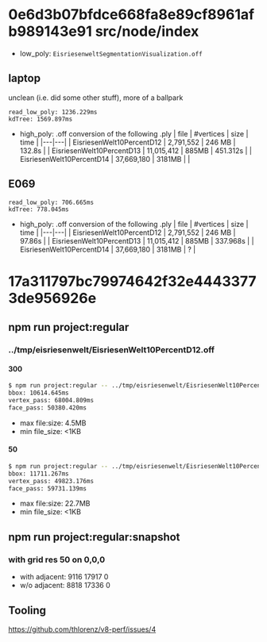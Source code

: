 # 0e6d3b07bfdce668fa8e89cf8961afb989143e91 src/node/index
- low_poly: `EisriesenweltSegmentationVisualization.off`

## laptop
unclean (i.e. did some other stuff), more of a ballpark
```
read_low_poly: 1236.229ms
kdTree: 1569.897ms
```
- high_poly: .off conversion of the following .ply
  | file | #vertices | size | time |
  |---|---|
  | EisriesenWelt10PercentD12 | 2,791,552 | 246 MB | 132.8s |
  | EisriesenWelt10PercentD13 | 11,015,412 | 885MB | 451.312s |
  | EisriesenWelt10PercentD14 | 37,669,180 | 3181MB | |  

## E069
```
read_low_poly: 706.665ms
kdTree: 778.045ms
```
- high_poly: .off conversion of the following .ply
  | file | #vertices | size | time |
  |---|---|
  | EisriesenWelt10PercentD12 | 2,791,552 | 246 MB | 97.86s |
  | EisriesenWelt10PercentD13 | 11,015,412 | 885MB | 337.968s |
  | EisriesenWelt10PercentD14 | 37,669,180 | 3181MB | ? |  

# 17a311797bc79974642f32e44433773de956926e 
## npm run project:regular 
### ../tmp/eisriesenwelt/EisriesenWelt10PercentD12.off
#### 300
```bash
$ npm run project:regular -- ../tmp/eisriesenwelt/EisriesenWelt10PercentD12.off 300
bbox: 10614.645ms
vertex_pass: 68004.809ms
face_pass: 50380.420ms
```
- max file:size: 4.5MB
- min file_size: <1KB
#### 50
```bash
$ npm run project:regular -- ../tmp/eisriesenwelt/EisriesenWelt10PercentD12.off 50
bbox: 11711.267ms
vertex_pass: 49823.176ms
face_pass: 59731.139ms
```
- max file:size: 22.7MB
- min file_size: <1KB

## npm run project:regular:snapshot
### with grid res 50 on 0,0,0
- with adjacent: 9116 17917 0
- w/o adjacent: 8818 17336 0

## Tooling
https://github.com/thlorenz/v8-perf/issues/4
